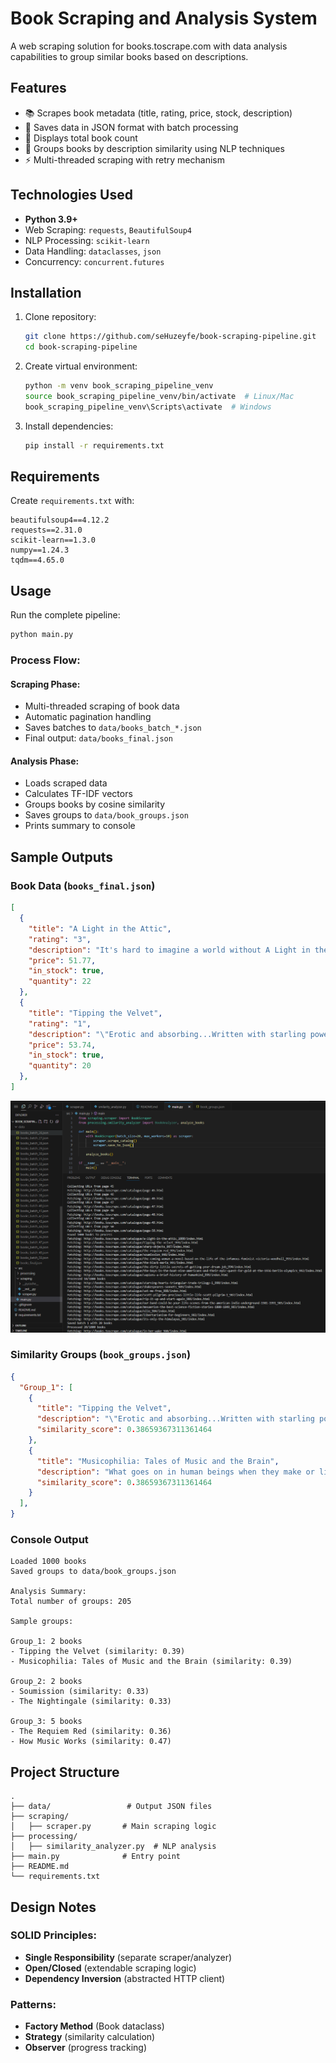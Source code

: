 # Book Scraping and Analysis System

A web scraping solution for books.toscrape.com with data analysis capabilities to group similar books based on descriptions.

## Features
- 📚 Scrapes book metadata (title, rating, price, stock, description)
- 💾 Saves data in JSON format with batch processing
- 🧮 Displays total book count
- 🤖 Groups books by description similarity using NLP techniques
- ⚡ Multi-threaded scraping with retry mechanism

## Technologies Used
- **Python 3.9+**
- Web Scraping: `requests`, `BeautifulSoup4`
- NLP Processing: `scikit-learn`
- Data Handling: `dataclasses`, `json`
- Concurrency: `concurrent.futures`

## Installation
1. Clone repository:
   ```bash
   git clone https://github.com/seHuzeyfe/book-scraping-pipeline.git
   cd book-scraping-pipeline
   ```

2. Create virtual environment:
   ```bash
   python -m venv book_scraping_pipeline_venv
   source book_scraping_pipeline_venv/bin/activate  # Linux/Mac
   book_scraping_pipeline_venv\Scripts\activate  # Windows
   ```

3. Install dependencies:
   ```bash
   pip install -r requirements.txt
   ```

## Requirements
Create `requirements.txt` with:
```
beautifulsoup4==4.12.2
requests==2.31.0
scikit-learn==1.3.0
numpy==1.24.3
tqdm==4.65.0
```

## Usage
Run the complete pipeline:
```bash
python main.py
```

### Process Flow:
#### Scraping Phase:
- Multi-threaded scraping of book data
- Automatic pagination handling
- Saves batches to `data/books_batch_*.json`
- Final output: `data/books_final.json`

#### Analysis Phase:
- Loads scraped data
- Calculates TF-IDF vectors
- Groups books by cosine similarity
- Saves groups to `data/book_groups.json`
- Prints summary to console

## Sample Outputs
### Book Data (`books_final.json`)
```json
[
  {
    "title": "A Light in the Attic",
    "rating": "3",
    "description": "It's hard to imagine a world without A Light in the Attic. This now-classic collection of poetry and drawings from Shel Silverstein celebrates its 20th anniversary with this special edition. Silverstein's humorous and creative verse can amuse the dowdiest of readers. Lemon-faced adults and fidgety kids sit still and read these rhythmic words and laugh and smile and love th It's hard to imagine a world without A Light in the Attic. This now-classic collection of poetry and drawings from Shel Silverstein celebrates its 20th anniversary with this special edition. Silverstein's humorous and creative verse can amuse the dowdiest of readers. Lemon-faced adults and fidgety kids sit still and read these rhythmic words and laugh and smile and love that Silverstein. Need proof of his genius? RockabyeRockabye baby, in the treetopDon't you know a treetopIs no safe place to rock?And who put you up there,And your cradle, too?Baby, I think someone down here'sGot it in for you. Shel, you never sounded so good. ...more",
    "price": 51.77,
    "in_stock": true,
    "quantity": 22
  },
  {
    "title": "Tipping the Velvet",
    "rating": "1",
    "description": "\"Erotic and absorbing...Written with starling power.\"--\"The New York Times Book Review \" Nan King, an oyster girl, is captivated by the music hall phenomenon Kitty Butler, a male impersonator extraordinaire treading the boards in Canterbury. Through a friend at the box office, Nan manages to visit all her shows and finally meet her heroine. Soon after, she becomes Kitty's \"Erotic and absorbing...Written with starling power.\"--\"The New York Times Book Review \" Nan King, an oyster girl, is captivated by the music hall phenomenon Kitty Butler, a male impersonator extraordinaire treading the boards in Canterbury. Through a friend at the box office, Nan manages to visit all her shows and finally meet her heroine. Soon after, she becomes Kitty's dresser and the two head for the bright lights of Leicester Square where they begin a glittering career as music-hall stars in an all-singing and dancing double act. At the same time, behind closed doors, they admit their attraction to each other and their affair begins. ...more",
    "price": 53.74,
    "in_stock": true,
    "quantity": 20
  },
]
```
![alt text](<Ekran görüntüsü 2025-02-20 115923.png>)



### Similarity Groups (`book_groups.json`)
```json
{
  "Group_1": [
    {
      "title": "Tipping the Velvet",
      "description": "\"Erotic and absorbing...Written with starling power.\"--\"The New York Times Book Review \" Nan King, an oyster girl, is captivated by the music hall phenomenon Kitty Butler, a male impersonator extraord...",
      "similarity_score": 0.38659367311361464
    },
    {
      "title": "Musicophilia: Tales of Music and the Brain",
      "description": "What goes on in human beings when they make or listen to music? What is it about music, what gives it such peculiar power over us, power delectable and beneficent for the most part, but also capable o...",
      "similarity_score": 0.38659367311361464
    }
  ],
}
```

### Console Output
```
Loaded 1000 books
Saved groups to data/book_groups.json

Analysis Summary:
Total number of groups: 205

Sample groups:

Group_1: 2 books
- Tipping the Velvet (similarity: 0.39)
- Musicophilia: Tales of Music and the Brain (similarity: 0.39)

Group_2: 2 books
- Soumission (similarity: 0.33)
- The Nightingale (similarity: 0.33)

Group_3: 5 books
- The Requiem Red (similarity: 0.36)
- How Music Works (similarity: 0.47)

```

## Project Structure
```
.
├── data/                 # Output JSON files
├── scraping/
│   ├── scraper.py       # Main scraping logic
├── processing/
│   ├── similarity_analyzer.py  # NLP analysis
├── main.py              # Entry point
├── README.md
└── requirements.txt
```

## Design Notes
### SOLID Principles:
- **Single Responsibility** (separate scraper/analyzer)
- **Open/Closed** (extendable scraping logic)
- **Dependency Inversion** (abstracted HTTP client)

### Patterns:
- **Factory Method** (Book dataclass)
- **Strategy** (similarity calculation)
- **Observer** (progress tracking)
